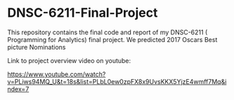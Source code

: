 # DNSC-6211-Final-Project
This repository contains the final code and report of my DNSC-6211 ( Programming for Analytics) final project. We predicted 2017 Oscars Best picture Nominations

Link to project overview video on youtube: 

https://www.youtube.com/watch?v=PLiws94MQ_U&t=18s&list=PLbL0ew0zpFX8x9UvsKKX5YjzE4wmff7Mq&index=7

